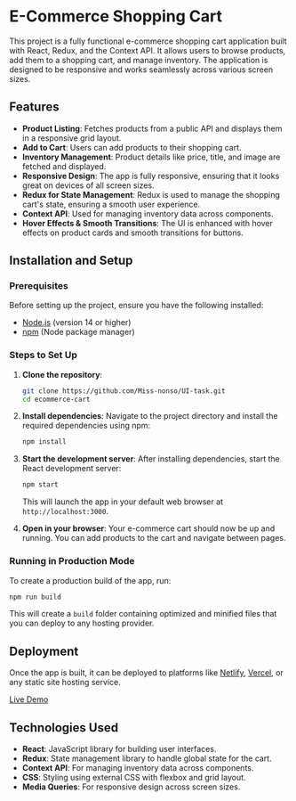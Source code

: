 
# E-Commerce Shopping Cart

This project is a fully functional e-commerce shopping cart application built with React, Redux, and the Context API. It allows users to browse products, add them to a shopping cart, and manage inventory. The application is designed to be responsive and works seamlessly across various screen sizes.

## Features

- **Product Listing**: Fetches products from a public API and displays them in a responsive grid layout.
- **Add to Cart**: Users can add products to their shopping cart.
- **Inventory Management**: Product details like price, title, and image are fetched and displayed.
- **Responsive Design**: The app is fully responsive, ensuring that it looks great on devices of all screen sizes.
- **Redux for State Management**: Redux is used to manage the shopping cart's state, ensuring a smooth user experience.
- **Context API**: Used for managing inventory data across components.
- **Hover Effects & Smooth Transitions**: The UI is enhanced with hover effects on product cards and smooth transitions for buttons.

## Installation and Setup

### Prerequisites

Before setting up the project, ensure you have the following installed:

- [Node.js](https://nodejs.org/) (version 14 or higher)
- [npm](https://www.npmjs.com/) (Node package manager)

### Steps to Set Up

1. **Clone the repository**:
   ```bash
   git clone https://github.com/Miss-nonso/UI-task.git
   cd ecommerce-cart
   ```

2. **Install dependencies**:
   Navigate to the project directory and install the required dependencies using npm:
   ```bash
   npm install
   ```

3. **Start the development server**:
   After installing dependencies, start the React development server:
   ```bash
   npm start
   ```

   This will launch the app in your default web browser at `http://localhost:3000`.

4. **Open in your browser**:
   Your e-commerce cart should now be up and running. You can add products to the cart and navigate between pages.

### Running in Production Mode

To create a production build of the app, run:
```bash
npm run build
```

This will create a `build` folder containing optimized and minified files that you can deploy to any hosting provider.

## Deployment

Once the app is built, it can be deployed to platforms like [Netlify](https://www.netlify.com/), [Vercel](https://vercel.com/), or any static site hosting service.



[Live Demo](https://ecommerce-mod.vercel.app/)


## Technologies Used

- **React**: JavaScript library for building user interfaces.
- **Redux**: State management library to handle global state for the cart.
- **Context API**: For managing inventory data across components.
- **CSS**: Styling using external CSS with flexbox and grid layout.
- **Media Queries**: For responsive design across screen sizes.
